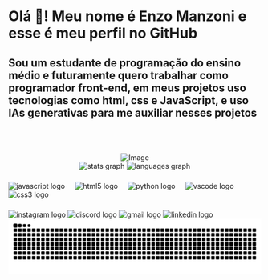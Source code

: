 <h1 align="left">Olá 👋! Meu nome é Enzo Manzoni e esse é meu perfil no GitHub</h1>
<h2>Sou um estudante de programação do ensino médio e futuramente quero trabalhar como programador front-end, em meus projetos uso tecnologias como html, css e JavaScript, e uso IAs generativas para me auxiliar nesses projetos</h2>
<div align="center">
   <br><br><br>
<img width="1792" height="449" alt="Image" src="https://github.com/user-attachments/assets/34328dd7-dbef-4a3e-98fb-8d2612f428c4" />
</div>

<div align="center">
  <img src="https://github-readme-stats.vercel.app/api?username=enzo931&hide_title=false&hide_rank=false&show_icons=true&include_all_commits=true&count_private=true&disable_animations=false&&locale=en&hide_border=false" height="150" alt="stats graph"  />
  <img src="https://github-readme-stats.vercel.app/api/top-langs?username=enzo931&locale=en&hide_title=false&layout=compact&card_width=320&langs_count=5&&hide_border=false" height="150" alt="languages graph"  />
</div>

###

<div align="left">
  <img src="https://cdn.jsdelivr.net/gh/devicons/devicon/icons/javascript/javascript-original.svg" height="30" alt="javascript logo"/>
  <img width="12" />
  <img src="https://cdn.jsdelivr.net/gh/devicons/devicon/icons/html5/html5-original.svg" height="30" alt="html5 logo"  />
  <img width="12" />
  <img src="https://cdn.jsdelivr.net/gh/devicons/devicon/icons/python/python-original.svg" height="30" alt="python logo"  />
  <img width="12" />
  <img src="https://cdn.jsdelivr.net/gh/devicons/devicon/icons/vscode/vscode-original.svg" height="30" alt="vscode logo"  />
  <img width="12" />
  <img src="https://cdn.jsdelivr.net/gh/devicons/devicon/icons/css3/css3-original.svg" height="30" alt="css3 logo"  />
</div>

###

<div align="left">
   <a href="https://www.instagram.com/enzo_mz792/" target="_blank">
  <img src="https://img.shields.io/static/v1?message=Instagram&logo=instagram&label=&color=E4405F&logoColor=white&labelColor=&style=for-the-badge" height="35" alt="instagram logo"/> 
   </a>
  <img src="https://img.shields.io/static/v1?message=Discord&logo=discord&label=&color=7289DA&logoColor=white&labelColor=&style=for-the-badge" height="35" alt="discord logo"  />
  <img src="https://img.shields.io/static/v1?message=Gmail&logo=gmail&label=&color=D14836&logoColor=white&labelColor=&style=for-the-badge" height="35" alt="gmail logo"  />
   <a href="https://www.linkedin.com/in/enzo-manzoni-profissional/" target="_blank">
  <img src="https://img.shields.io/static/v1?message=LinkedIn&logo=linkedin&label=&color=0077B5&logoColor=white&labelColor=&style=for-the-badge" height="35" alt="linkedin logo"  />
   </a>
</div>


<picture align="center">
  <source media="(prefers-color-scheme: dark)" srcset="https://raw.githubusercontent.com/enzo931/enzo931/output/github-contribution-grid-snake-dark.svg">
  <source media="(prefers-color-scheme: light)" srcset="https://raw.githubusercontent.com/enzo931/enzo931/output/github-contribution-grid-snake-dark.svg">
  <img align="center" alt="github contribution grid snake animation" src="https://raw.githubusercontent.com/enzo931/enzo931/output/github-contribution-grid-snake.svg">
</picture>
